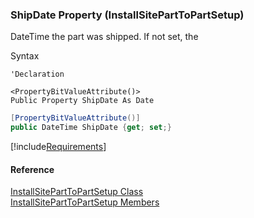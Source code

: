 ﻿### ShipDate Property (InstallSitePartToPartSetup)

DateTime the part was shipped. If not set, the

Syntax

```vbnet
'Declaration

<PropertyBitValueAttribute()>
Public Property ShipDate As Date
```

```csharp
[PropertyBitValueAttribute()]
public DateTime ShipDate {get; set;}
```

[!include[Requirements](../partials/requirements.md)]

#### Reference

[InstallSitePartToPartSetup Class](FChoice.Toolkits.Clarify~FChoice.Toolkits.Clarify.Interfaces.InstallSitePartToPartSetup.md)  
[InstallSitePartToPartSetup Members](FChoice.Toolkits.Clarify~FChoice.Toolkits.Clarify.Interfaces.InstallSitePartToPartSetup_members.md)